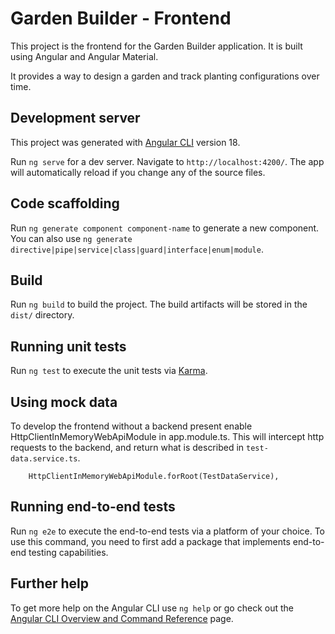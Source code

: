 # Garden Builder - Frontend



This project is the frontend for the Garden Builder application. It is built using Angular and Angular Material.

It provides a way to design a garden and track planting configurations over time.

## Development server

This project was generated with [Angular CLI](https://github.com/angular/angular-cli) version 18.

Run `ng serve` for a dev server. Navigate to `http://localhost:4200/`. The app will automatically reload if you 
change any of the source files.

## Code scaffolding

Run `ng generate component component-name` to generate a new component. You can also use `ng generate directive|pipe|service|class|guard|interface|enum|module`.

## Build

Run `ng build` to build the project. The build artifacts will be stored in the `dist/` directory.

## Running unit tests

Run `ng test` to execute the unit tests via [Karma](https://karma-runner.github.io).

## Using mock data

To develop the frontend without a backend present enable HttpClientInMemoryWebApiModule in app.module.ts. This will intercept http requests to the backend,
and return what is described in ``` test-data.service.ts ```.

```
    HttpClientInMemoryWebApiModule.forRoot(TestDataService),
```

## Running end-to-end tests

Run `ng e2e` to execute the end-to-end tests via a platform of your choice. To use this command, you need to first add a package that implements end-to-end testing capabilities.

## Further help

To get more help on the Angular CLI use `ng help` or go check out the [Angular CLI Overview and Command Reference](https://angular.io/cli) page.
